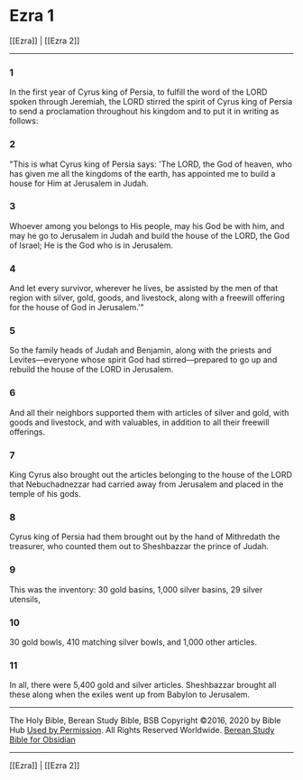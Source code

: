 # Ezra 1

[[Ezra]] | [[Ezra 2]]

---

### 1
In the first year of Cyrus king of Persia, to fulfill the word of the LORD spoken through Jeremiah, the LORD stirred the spirit of Cyrus king of Persia to send a proclamation throughout his kingdom and to put it in writing as follows:

### 2
"This is what Cyrus king of Persia says: 'The LORD, the God of heaven, who has given me all the kingdoms of the earth, has appointed me to build a house for Him at Jerusalem in Judah.

### 3
Whoever among you belongs to His people, may his God be with him, and may he go to Jerusalem in Judah and build the house of the LORD, the God of Israel; He is the God who is in Jerusalem.

### 4
And let every survivor, wherever he lives, be assisted by the men of that region with silver, gold, goods, and livestock, along with a freewill offering for the house of God in Jerusalem.'"

### 5
So the family heads of Judah and Benjamin, along with the priests and Levites—everyone whose spirit God had stirred—prepared to go up and rebuild the house of the LORD in Jerusalem.

### 6
And all their neighbors supported them with articles of silver and gold, with goods and livestock, and with valuables, in addition to all their freewill offerings.

### 7
King Cyrus also brought out the articles belonging to the house of the LORD that Nebuchadnezzar had carried away from Jerusalem and placed in the temple of his gods.

### 8
Cyrus king of Persia had them brought out by the hand of Mithredath the treasurer, who counted them out to Sheshbazzar the prince of Judah.

### 9
This was the inventory: 30 gold basins, 1,000 silver basins, 29 silver utensils,

### 10
30 gold bowls, 410 matching silver bowls, and 1,000 other articles.

### 11
In all, there were 5,400 gold and silver articles. Sheshbazzar brought all these along when the exiles went up from Babylon to Jerusalem.

---

The Holy Bible, Berean Study Bible, BSB
Copyright ©2016, 2020 by Bible Hub
[Used by Permission](https://berean.bible/terms.htm). All Rights Reserved Worldwide.
[Berean Study Bible for Obsidian](https://github.com/gapmiss/berean-study-bible-for-obsidian)

---

[[Ezra]] | [[Ezra 2]]

